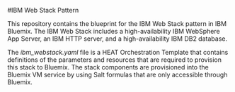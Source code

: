 #IBM Web Stack Pattern

This repository contains the blueprint for the IBM Web Stack pattern in IBM Bluemix. The IBM Web Stack includes a high-availability IBM WebSphere App Server, an IBM HTTP server, and a high-availability IBM DB2 database.

The _ibm_webstack.yaml_ file is a HEAT Orchestration Template that contains definitions of the parameters and resources that are required to provision this stack to Bluemix. The stack components are provisioned into the Bluemix VM service by using Salt formulas that are only accessible through Bluemix.
